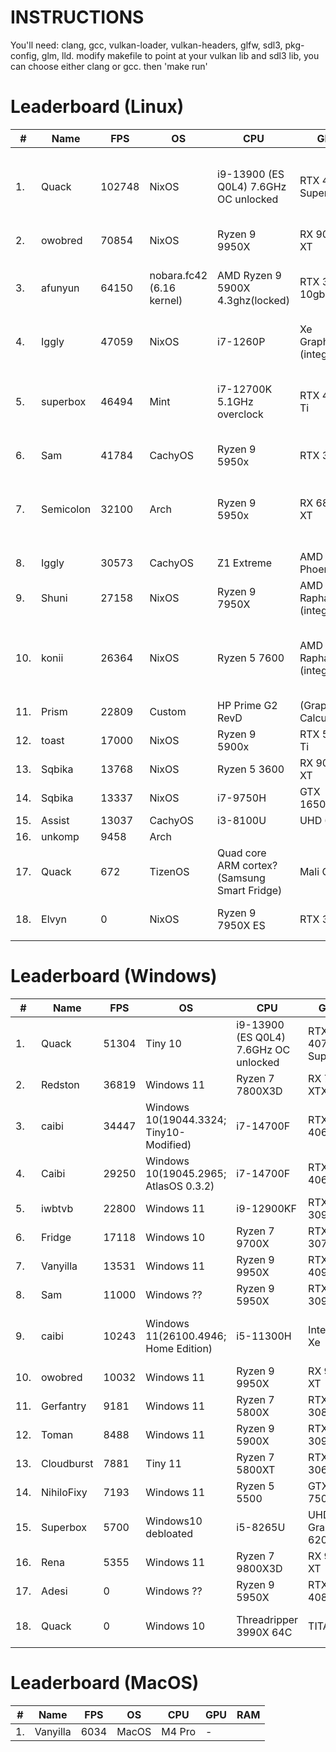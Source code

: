 # INSTRUCTIONS

You'll need: clang, gcc, vulkan-loader, vulkan-headers, glfw, sdl3, pkg-config, glm, lld. 
modify makefile to point at your vulkan lib and sdl3 lib, you can choose either clang or gcc. then 'make run'

# Leaderboard (Linux)

| # | Name | FPS | OS | CPU | GPU | RAM |
|---|------|-----|----|-----|-----|-----|
| 1. | Quack | 102748 | NixOS | i9-13900 (ES Q0L4) 7.6GHz OC unlocked | RTX 4070 Super | 2x8GB DDR4-4000C16 @ 5366MT/s C11 |
| 2. | owobred | 70854 | NixOS | Ryzen 9 9950X | RX 9070 XT | 64GB DDR5 |
| 3. | afunyun | 64150 | nobara.fc42 (6.16 kernel) |  AMD Ryzen 9 5900X 4.3ghz(locked) |  RTX 3080 10gb | 4x 16GB DDR4-3200 @ 3200 MT/s C16 |
| 4. | Iggly | 47059 | NixOS | i7-1260P | Xe Graphics (integrated) |  |
| 5. | superbox | 46494 | Mint | i7-12700K 5.1GHz overclock | RTX 4070 Ti | 2x32GB DDR4-3200C16 @ 3800MT/s C18 |
| 6. | Sam | 41784 | CachyOS | Ryzen 9 5950x | RTX 3090 |  |
| 7. | Semicolon | 32100 | Arch | Ryzen 9 5950x | RX 6800 XT | 4x16GB DDR4-3600C16 @ 3600MT/s C16 |
| 8. | Iggly | 30573 | CachyOS | Z1 Extreme | AMD Phoenix |  |
| 9. | Shuni | 27158 | NixOS | Ryzen 9 7950X | AMD Raphael (integrated) |  |
| 10. | konii | 26364 | NixOS | Ryzen 5 7600 | AMD Raphael (integrated) | 2x16GB DDR5-5200C30 @ 6000MT/s C30 |
| 11. | Prism | 22809 | Custom | HP Prime G2 RevD | (Graphing Calculator) |  |
| 12. | toast | 17000 | NixOS | Ryzen 9 5900x | RTX 5070 Ti |  |
| 13. | Sqbika | 13768 | NixOS | Ryzen 5 3600 | RX 9060 XT |  |
| 14. | Sqbika | 13337 | NixOS | i7-9750H | GTX 1650M |  |
| 15. | Assist | 13037 | CachyOS | i3-8100U | UHD 620 |  |
| 16. | unkomp | 9458 | Arch |  |  |  |
| 17. | Quack | 672 | TizenOS | Quad core ARM cortex? (Samsung Smart Fridge) | Mali GPU | 2GB |
| 18. | Elvyn | 0 | NixOS | Ryzen 9 7950X ES |  RTX 3080 |  2x32GB DDR5-6000 |

# Leaderboard (Windows)

| # | Name | FPS | OS | CPU | GPU | RAM |
|---|------|-----|----|-----|-----|-----|
| 1. | Quack | 51304 | Tiny 10 | i9-13900 (ES Q0L4) 7.6GHz OC unlocked | RTX 4070 Super | 2x8GB DDR4-4000C16 @ 4933MT/s C11 |
| 2. | Redston | 36819 | Windows 11 | Ryzen 7 7800X3D | RX 7900 XTX |  2x16GB DDR5-6400 6400MT/s |
| 3. | caibi | 34447 | Windows 10(19044.3324; Tiny10-Modified) | i7-14700F | RTX 4060 | 2x16GB DDR5-6600 @ 6600MT/s C32 |
| 4. | Caibi | 29250 | Windows 10(19045.2965; AtlasOS 0.3.2) | i7-14700F | RTX 4060 |  |
| 5. | iwbtvb | 22800 | Windows 11 | i9-12900KF | RTX 3090 |  |
| 6. | Fridge | 17118 | Windows 10 |  Ryzen 7 9700X |  RTX 3070 TI |  32GB DDR5 |
| 7. | Vanyilla | 13531 | Windows 11 | Ryzen 9 9950X | RTX 4090 |  |
| 8. | Sam | 11000 | Windows ?? | Ryzen 9 5950X | RTX 3090 |  |
| 9. | caibi | 10243 | Windows 11(26100.4946; Home Edition) | i5-11300H | Intel Iris Xe | 2x8GB SODIMM_DDR4-3200 @ 3200MT/s C20 |
| 10. | owobred | 10032 | Windows 11 |  Ryzen 9 9950X |  RX 9070 XT |  2x32GB DDR5-6400 |
| 11. | Gerfantry | 9181 | Windows 11 | Ryzen 7 5800X | RTX 3080 |  |
| 12. | Toman | 8488 | Windows 11 |  Ryzen 9 5900X |  RTX 3090 |  128GB DDR4-3200 |
| 13. | Cloudburst | 7881 | Tiny 11 | Ryzen 7 5800XT | RTX 3060 | 2x16GB DDR4 2933MT/s |
| 14. | NihiloFixy | 7193 | Windows 11 | Ryzen 5 5500 | GTX 750 TI |  |
| 15. | Superbox | 5700 | Windows10 debloated | i5-8265U | UHD Graphics 620 |  |
| 16. | Rena | 5355 | Windows 11 |  Ryzen 7 9800X3D |  RX 9070 XT |  32GB DDR5-6000 |
| 17. | Adesi | 0 | Windows ?? | Ryzen 9 5950X | RTX 4080 |  |
| 18. | Quack | 0 | Windows 10 | Threadripper 3990X 64C | TITAN V | 8x32GB DDR4-3200C16 @ 3200MT/s C16 |

# Leaderboard (MacOS)

| # | Name | FPS | OS | CPU | GPU | RAM |
|---|------|-----|----|-----|-----|-----|
| 1. | Vanyilla | 6034 | MacOS | M4 Pro | - |  |

